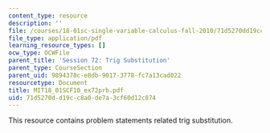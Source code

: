 ```yaml
---
content_type: resource
description: ''
file: /courses/18-01sc-single-variable-calculus-fall-2010/71d5270dd19cc8a0de7a3cf60d12c874_MIT18_01SCF10_ex72prb.pdf
file_type: application/pdf
learning_resource_types: []
ocw_type: OCWFile
parent_title: 'Session 72: Trig Substitution'
parent_type: CourseSection
parent_uid: 9894378c-e8db-9017-3778-fc7a13cad022
resourcetype: Document
title: MIT18_01SCF10_ex72prb.pdf
uid: 71d5270d-d19c-c8a0-de7a-3cf60d12c874
---
```

This resource contains problem statements related trig substitution.

